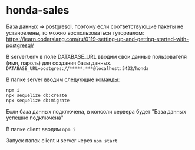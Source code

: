 # honda-sales
База данных => postgresql, поэтому если соответствующие пакеты не установлены, то можно воспользоваться туториалом: 
https://learn.coderslang.com/ru/0119-setting-up-and-getting-started-with-postgresql/

В server/.env в поле DATABASE_URL вводим свои данные пользователя (имя, пароль) для создания базы данных.
```DATABASE_URL=postgres://*****:***@localhost:5432/honda```

В папке server вводим следующие команды:
```
npm i
npx sequelize db:create
npx sequelize db:migrate
```

Если база данных подключена, в консоли сервера будет "База данных успешно подключена"

В папке client вводим ```npm i```


Запуск папок client и server через ```npm start```